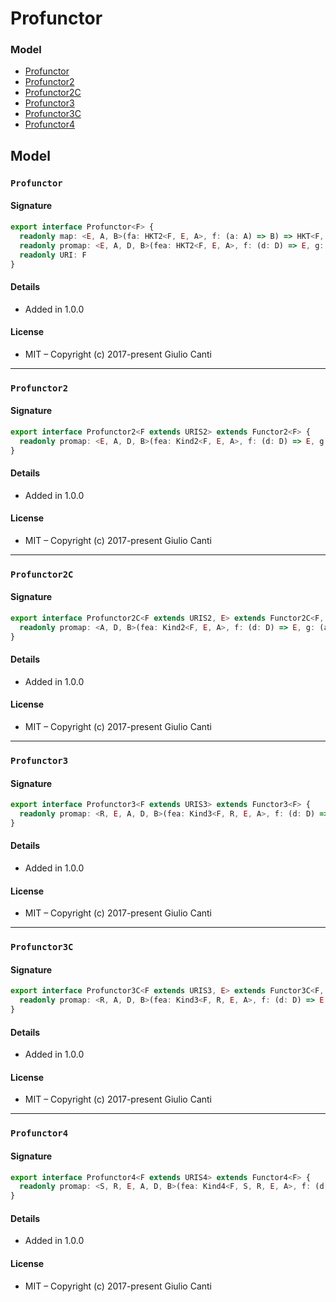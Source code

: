 
# Profunctor







### Model

* [Profunctor](#profunctor)
* [Profunctor2](#profunctor2)
* [Profunctor2C](#profunctor2c)
* [Profunctor3](#profunctor3)
* [Profunctor3C](#profunctor3c)
* [Profunctor4](#profunctor4)

## Model


### `Profunctor`




#### Signature

```typescript
export interface Profunctor<F> {
  readonly map: <E, A, B>(fa: HKT2<F, E, A>, f: (a: A) => B) => HKT<F, B>
  readonly promap: <E, A, D, B>(fea: HKT2<F, E, A>, f: (d: D) => E, g: (a: A) => B) => HKT2<F, D, B>
  readonly URI: F
}
```

#### Details

* Added in 1.0.0


#### License

* MIT – Copyright (c) 2017-present Giulio Canti

---


### `Profunctor2`




#### Signature

```typescript
export interface Profunctor2<F extends URIS2> extends Functor2<F> {
  readonly promap: <E, A, D, B>(fea: Kind2<F, E, A>, f: (d: D) => E, g: (a: A) => B) => Kind2<F, D, B>
}
```

#### Details

* Added in 1.0.0


#### License

* MIT – Copyright (c) 2017-present Giulio Canti

---


### `Profunctor2C`




#### Signature

```typescript
export interface Profunctor2C<F extends URIS2, E> extends Functor2C<F, E> {
  readonly promap: <A, D, B>(fea: Kind2<F, E, A>, f: (d: D) => E, g: (a: A) => B) => Kind2<F, D, B>
}
```

#### Details

* Added in 1.0.0


#### License

* MIT – Copyright (c) 2017-present Giulio Canti

---


### `Profunctor3`




#### Signature

```typescript
export interface Profunctor3<F extends URIS3> extends Functor3<F> {
  readonly promap: <R, E, A, D, B>(fea: Kind3<F, R, E, A>, f: (d: D) => E, g: (a: A) => B) => Kind3<F, R, D, B>
}
```

#### Details

* Added in 1.0.0


#### License

* MIT – Copyright (c) 2017-present Giulio Canti

---


### `Profunctor3C`




#### Signature

```typescript
export interface Profunctor3C<F extends URIS3, E> extends Functor3C<F, E> {
  readonly promap: <R, A, D, B>(fea: Kind3<F, R, E, A>, f: (d: D) => E, g: (a: A) => B) => Kind3<F, R, D, B>
}
```

#### Details

* Added in 1.0.0


#### License

* MIT – Copyright (c) 2017-present Giulio Canti

---


### `Profunctor4`




#### Signature

```typescript
export interface Profunctor4<F extends URIS4> extends Functor4<F> {
  readonly promap: <S, R, E, A, D, B>(fea: Kind4<F, S, R, E, A>, f: (d: D) => E, g: (a: A) => B) => Kind4<F, S, R, D, B>
}
```

#### Details

* Added in 1.0.0


#### License

* MIT – Copyright (c) 2017-present Giulio Canti